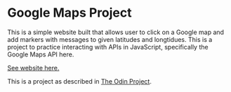 # Google Maps Project
This is a simple website built that allows user to click on a Google map and add markers with messages to given latitudes and longtidues. This is a project to practice interacting with APIs in JavaScript, specifically the Google Maps API here.

[See website here.](https://sophialwu.github.io/google-maps-project/)

This is a project as described in [The Odin Project](https://www.theodinproject.com/courses/javascript-and-jquery/lessons/putting-google-maps-onto-your-site?ref=lnav).
